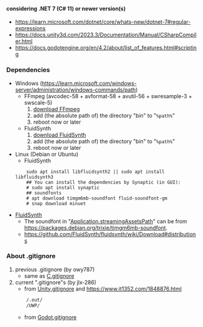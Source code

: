 #### considering .NET 7 (C# 11) or newer version(s)
- <https://learn.microsoft.com/dotnet/core/whats-new/dotnet-7#regular-expressions>
- <https://docs.unity3d.com/2023.3/Documentation/Manual/CSharpCompiler.html>
- <https://docs.godotengine.org/en/4.2/about/list_of_features.html#scripting>

### Dependencies
- Windows (<https://learn.microsoft.com/windows-server/administration/windows-commands/path>)
    + FFmpeg (avcodec-58 + avformat-58 + avutil-56 + swresample-3 + swscale-5)
        1. [download FFmpeg](https://github.com/BtbN/FFmpeg-Builds/releases/download/autobuild-2023-04-30-12-46/ffmpeg-n4.4.4-win64-lgpl-shared-4.4.zip)
        2. add (the absolute path of) the directory "bin" to "`%path%`"
        3. reboot now or later
    + FluidSynth
        1. [download FluidSynth](https://github.com/FluidSynth/fluidsynth/releases/latest)
        2. add (the absolute path of) the directory "bin" to "`%path%`"
        3. reboot now or later
- Linux (Debian or Ubuntu)
    + FluidSynth
    ```shell
        sudo apt install libfluidsynth2 || sudo apt install libfluidsynth3
        ## You can install the dependencies by Synaptic (in GUI):
        # sudo apt install synaptic
        ## soundfonts
        # apt download timgm6mb-soundfont fluid-soundfont-gm
        # snap download minuet
    ```
- [FluidSynth](https://www.fluidsynth.org)
    + The soundfont in "[Application.streamingAssetsPath](https://docs.unity3d.com/2018.2/Documentation/ScriptReference/Application-streamingAssetsPath.html)" can be from <https://packages.debian.org/trixie/timgm6mb-soundfont>.
    + <https://github.com/FluidSynth/fluidsynth/wiki/Download#distributions>

### About .gitignore
1. previous .gitignore (by owy787)
    + same as [C.gitignore](https://github.com/github/gitignore/blob/main/C.gitignore)
2. current ".gitignore"s (by jlx-286)
    + from [Unity.gitignore](https://github.com/github/gitignore/blob/main/Unity.gitignore) and <https://www.it1352.com/1848876.html>
    ``` dockerfile
        /.out/
        /UWP/
    ```
    + from [Godot.gitignore](https://github.com/github/gitignore/blob/main/Godot.gitignore)